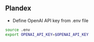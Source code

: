 ## Plandex
- Define OpenAI API key from .env file
```bash
source .env
export OPENAI_API_KEY=$OPENAI_API_KEY
```
